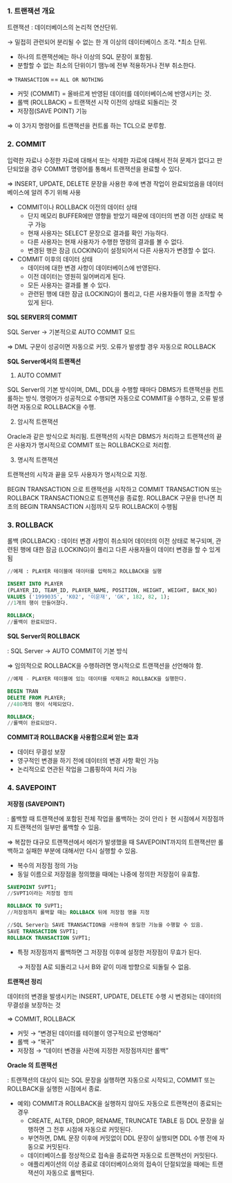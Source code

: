 ### 1. 트랜잭션 개요

트랜잭션 : 데이터베이스의 논리적 연산단위.

→ 밀접히 관련되어 분리될 수 없는 한 개 이상의 데이터베이스 조각. *최소 단위.

- 하나의 트랜잭션에는 하나 이상의 SQL 문장이 포함됨.
- 분할할 수 없는 최소의 단위이기 땜누에 전부 적용하거나 전부 취소한다.

⇒ `TRANSACTION` == `ALL OR NOTHING`

- 커밋 (COMMIT) = 올바르게 반영된 데이터를 데이터베이스에 반영시키는 것.
- 롤백 (ROLLBACK) = 트랜잭션 시작 이전의 상태로 되돌리는 것
- 저장점(SAVE POINT) 기능

⇒ 이 3가지 명령어를 트랜잭션을 컨트롤 하는 TCL으로 분루함.

### 2. COMMIT

입력한 자료나 수정한 자료에 대해서 또는 삭제한 자료에 대해서 전혀 문제가 없다고 판단되었을 경우 COMMIT 명령어를 통해서 트랜잭션을 완료할 수 있다. 

⇒ INSERT, UPDATE, DELETE 문장을 사용한 후에 변경 작업이 완료되었음을 데이터베이스에 알려 주기 위해 사용

- COMMIT이나 ROLLBACK 이전의 데이터 상태
    - 단지 메모리 BUFFER에만 영향을 받았기 때문에 데이터의 변경 이전 상태로 복구 가능
    - 현재 사용자는 SELECT 문장으로 결과를 확인 가능하다.
    - 다른 사용자는 현재 사용자가 수행한 명령의 결과를 볼 수 없다.
    - 변경된 행은 잠금 (LOCKING)이 설정되어서 다른 사용자가 변경할 수 없다.
- COMMIT 이후의 데이터 상태
    - 데이터에 대한 변경 사항이 데이터베이스에 반영된다.
    - 이전 데이터는 영원히 잃어버리게 된다.
    - 모든 사용자는 결과를 볼 수 있다.
    - 관련된 행에 대한 잠금 (LOCKING)이 풀리고, 다른 사용자들이 행을 조작할 수 있게 된다.

**SQL SERVER의 COMMIT**

SQL Server → 기본적으로 AUTO COMMIT 모드

⇒ DML 구문이 성공이면 자동으로 커밋. 오류가 발생할 경우 자동으로 ROLLBACK

**SQL Server에서의 트랜젝션**

1) AUTO COMMIT

SQL Server의 기본 방식이며, DML, DDL을 수행할 때마다 DBMS가 트랜잭션을 컨트롤하는 방식. 명령어가 성공적으로 수행되면 자동으로 COMMIT을 수행하고, 오류 발생하면 자동으로 ROLLBACK을 수행.

2) 암시적 트랜잭션

Oracle과 같은 방식으로 처리됨. 트랜잭션의 시작은 DBMS가 처리하고 트랜잭션의 끝은 사용자가 명시적으로 COMMIT 또는 ROLLBACK으로 처리함. 

3) 명시적 트랜잭션

트랜잭션의 시작과 끝을 모두 사용자가 명시적으로 지정.

BEGIN TRANSACTION 으로 트랜잭션을 시작하고 COMMIT TRANSACTION 또는 ROLLBACK TRANSACTION으로 트랜잭션을 종료함. ROLLBACK 구문을 만나면 최초의 BEGIN TRANSACTION 시점까지 모두 ROLLBACK이 수행됨

### 3. ROLLBACK

롤백 (ROLLBACK) : 데이터 변경 사항이 취소되어 데이터의 이전 상태로 복구되며, 관련된 행에 대한 잠금 (LOCKING)이 풀리고 다른 사용자들이 데이터 변경을 할 수 있게 됨

```sql
//예제 : PLAYER 테이블에 데이터를 입력하고 ROLLBACK을 실행

INSERT INTO PLAYER
(PLAYER_ID, TEAM_ID, PLAYER_NAME, POSITION, HEIGHT, WEIGHT, BACK_NO)
VALUES ('1999035', 'K02', '이운재', 'GK', 182, 82, 1);
//1개의 행이 만들어졌다. 

ROLLBACK;
//롤백이 완료되었다. 

```

**SQL Server의 ROLLBACK**

: SQL Server → AUTO COMMIT이 기본 방식

  ⇒ 임의적으로 ROLLBACK을 수행하려면 명시적으로 트랜잭션을 선언해야 함.

```sql
//예제 - PLAYER 테이블에 있는 데이터를 삭제하고 ROLLBACK을 실행한다.

BEGIN TRAN
DELETE FROM PLAYER;
//480개의 행이 삭제되었다.

ROLLBACK;
//롤백이 완료되었다. 
```

**COMMIT과 ROLLBACK을 사용함으로써 얻는 효과**

- 데이터 무결성 보장
- 영구적인 변경을 하기 전에 데이터의 변경 사항 확인 가능
- 논리적으로 연관된 작업을 그룹핑하여 처리 가능

### 4. SAVEPOINT

**저장점 (SAVEPOINT)** 

: 롤백할 때 트랜잭션에 포함된 전체 작업을 롤백하는 것이 안리ㅏ 현 시점에서 저장점까지 트랜잭션의 일부만 롤백할 수 있음.

⇒ 복잡한 대규모 트랜잭션에서 에러가 발생했을 때 SAVEPOINT까지의 트랜잭션만 롤백하고 실패한 부분에 대해서만 다시 실행할 수 있음.

- 복수의 저장점 정의 가능
- 동일 이름으로 저장점을 정의했을 때에는 나중에 정의한 저장점이 유효함.

```sql
SAVEPOINT SVPT1;
//SVPT1이라는 저장점 정의

ROLLBACK TO SVPT1;
//저장점까지 롤백할 때는 ROLLBACK 뒤에 저장점 명을 지정

//SQL Server는 SAVE TRANSACTION을 사용하여 동일한 기능을 수행할 수 있음.
SAVE TRANSACTION SVPT1;
ROLLBACK TRANSACTION SVPT1;
```

- 특정 저장점까지 롤백하면 그 저장점 이후에 설정한 저장점이 무효가 된다.
    
    → 저장점 A로 되돌리고 나서 B와 같이 미래 방향으로 되돌릴 수 없음. 
    

**트랜잭션 정리**

데이터의 변경을 발생시키는 INSERT, UPDATE, DELETE 수행 시 변경되는 데이터의 무결성을 보장하는 것

⇒ COMMIT, ROLLBACK

- 커밋 → “변경된 데이터를 테이블이 영구적으로 반영해라”
- 롤백 → “복귀”
- 저장점 → “데이터 변경을 사전에 지정한 저장점까지만 롤백”

**Oracle 의 트랜잭션**

: 트랜잭션의 대상이 되는 SQL 문장을 실행하면 자동으로 시작되고, COMMIT 또는 ROLLBACK을 실행한 시점에서 종료.

- 예외) COMMIT과 ROLLBACK을 실행하지 않아도 자동으로 트랜잭션이 종료되는 경우
    - CREATE, ALTER, DROP, RENAME, TRUNCATE TABLE 등 DDL 문장을 실행하면 그 전후 시점에 자동으로 커밋된다.
    - 부연하면, DML 문장 이후에 커밋없이 DDL 문장이 실행되면 DDL 수행 전에 자동으로 커밋된다.
    - 데이터베이스를 정상적으로 접속을 종료하면 자동으로 트랜잭션이 커밋된다.
    - 애플리케이션의 이상 종료로 데이터베이스와의 접속이 단절되었을 때에는 트랜잭션이 자동으로 롤백된다.
